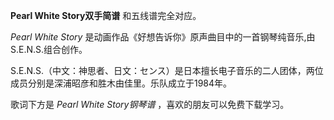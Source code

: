 

**Pearl White Story双手简谱** 和五线谱完全对应。

_Pearl White Story_ 是动画作品《好想告诉你》原声曲目中的一首钢琴纯音乐,由S.E.N.S.组合创作。

S.E.N.S.（中文：神思者、日文：センス）是日本擅长电子音乐的二人团体，两位成员分别是深浦昭彦和胜木由佳里。乐队成立于1984年。

歌词下方是 _Pearl White Story钢琴谱_ ，喜欢的朋友可以免费下载学习。

